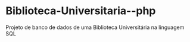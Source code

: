 # Biblioteca-Universitaria--php
Projeto de banco de dados de uma Biblioteca Universitária na linguagem SQL
